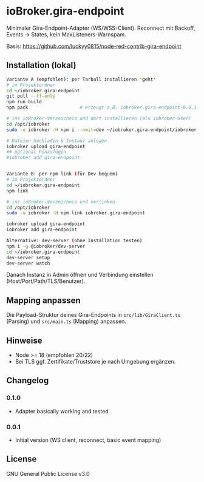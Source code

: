 # ioBroker.gira-endpoint

Minimaler Gira-Endpoint-Adapter (WS/WSS-Client). Reconnect mit Backoff, Events → States, kein MaxListeners-Warnspam.

Basis:
https://github.com/luckyy0815/node-red-contrib-gira-endpoint

## Installation (lokal)

```bash
Variante A (empfohlen): per Tarball installieren *geht*
# im Projektordner
cd ~/iobroker.gira-endpoint
git pull --ff-only
npm run build
npm pack                   # erzeugt z.B. iobroker.gira-endpoint-0.0.1.tgz

# ins ioBroker-Verzeichnis und dort installieren (als iobroker-User)
cd /opt/iobroker
sudo -u iobroker -H npm i --omit=dev ~/iobroker.gira-endpoint/iobroker.gira-endpoint-0.0.1.tgz

# Dateien hochladen & Instanz anlegen
iobroker upload gira-endpoint
## optional hinzufügen
#iobroker add gira-endpoint


Variante B: per npm link (für Dev bequem)
# im Projektordner
cd ~/iobroker.gira-endpoint
npm link

# ins ioBroker-Verzeichnis und verlinken
cd /opt/iobroker
sudo -u iobroker -H npm link iobroker.gira-endpoint

iobroker upload gira-endpoint
iobroker add gira-endpoint

Alternative: dev-server (ohne Installation testen)
npm i -g @iobroker/dev-server
cd ~/iobroker.gira-endpoint
dev-server setup
dev-server watch

```

Danach Instanz in Admin öffnen und Verbindung einstellen (Host/Port/Path/TLS/Benutzer).

## Mapping anpassen

Die Payload-Struktur deines Gira-Endpoints in `src/lib/GiraClient.ts` (Parsing) und `src/main.ts` (Mapping) anpassen.

## Hinweise

- Node >= 18 (empfohlen 20/22)
- Bei TLS ggf. Zertifikate/Truststore je nach Umgebung ergänzen.

## Changelog

### 0.1.0
* Adapter basically working and tested

### 0.0.1
* Initial version (WS client, reconnect, basic event mapping)

## License
GNU General Public License v3.0
